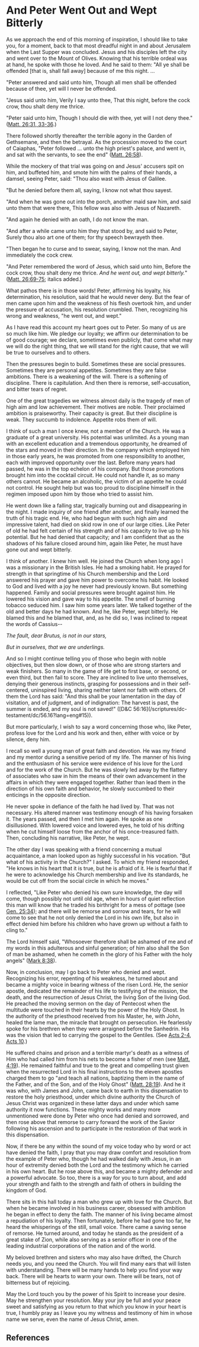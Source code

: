 # And Peter Went Out and Wept Bitterly

As we approach the end of this morning of inspiration, I should like to take
you, for a moment, back to that most dreadful night in and about Jerusalem
when the Last Supper was concluded. Jesus and his disciples left the city and
went over to the Mount of Olives. Knowing that his terrible ordeal was at
hand, he spoke with those he loved. And he said to them: "All ye shall be
offended [that is, shall fall away] because of me this night. ...

"Peter answered and said unto him, Though all men shall be offended because of
thee, yet will I never be offended.

"Jesus said unto him, Verily I say unto thee, That this night, before the cock
crow, thou shalt deny me thrice.

"Peter said unto him, Though I should die with thee, yet will I not deny
thee." ([Matt. 26:31, 33-36](/scriptures/nt/matt/26.31,33-36?lang=eng#30).)

There followed shortly thereafter the terrible agony in the Garden of
Gethsemane, and then the betrayal. As the procession moved to the court of
Caiaphas, "Peter followed ... unto the high priest's palace, and went in, and
sat with the servants, to see the end" ([Matt.
26:58](/scriptures/nt/matt/26.58?lang=eng#57)).

While the mockery of that trial was going on and Jesus' accusers spit on him,
and buffeted him, and smote him with the palms of their hands, a damsel,
seeing Peter, said: "Thou also wast with Jesus of Galilee.

"But he denied before them all, saying, I know not what thou sayest.

"And when he was gone out into the porch, another maid saw him, and said unto
them that were there, This fellow was also with Jesus of Nazareth.

"And again he denied with an oath, I do not know the man.

"And after a while came unto him they that stood by, and said to Peter, Surely
thou also art one of them; for thy speech bewrayeth thee.

"Then began he to curse and to swear, saying, I know not the man. And
immediately the cock crew.

"And Peter remembered the word of Jesus, which said unto him, Before the cock
crow, thou shalt deny me thrice. _And he went out, and wept bitterly._"
([Matt. 26:69-75](/scriptures/nt/matt/26.69-75?lang=eng#68); italics added.)

What pathos there is in those words! Peter, affirming his loyalty, his
determination, his resolution, said that he would never deny. But the fear of
men came upon him and the weakness of his flesh overtook him, and under the
pressure of accusation, his resolution crumbled. Then, recognizing his wrong
and weakness, "he went out, and wept."

As I have read this account my heart goes out to Peter. So many of us are so
much like him. We pledge our loyalty; we affirm our determination to be of
good courage; we declare, sometimes even publicly, that come what may we will
do the right thing, that we will stand for the right cause, that we will be
true to ourselves and to others.

Then the pressures begin to build. Sometimes these are social pressures.
Sometimes they are personal appetites. Sometimes they are false ambitions.
There is a weakening of the will. There is a softening of discipline. There is
capitulation. And then there is remorse, self-accusation, and bitter tears of
regret.

One of the great tragedies we witness almost daily is the tragedy of men of
high aim and low achievement. Their motives are noble. Their proclaimed
ambition is praiseworthy. Their capacity is great. But their discipline is
weak. They succumb to indolence. Appetite robs them of will.

I think of such a man I once knew, not a member of the Church. He was a
graduate of a great university. His potential was unlimited. As a young man
with an excellent education and a tremendous opportunity, he dreamed of the
stars and moved in their direction. In the company which employed him in those
early years, he was promoted from one responsibility to another, each with
improved opportunity over the last. Before many years had passed, he was in
the top echelon of his company. But those promotions brought him into the
cocktail circuit. He could not handle it, as so many others cannot. He became
an alcoholic, the victim of an appetite he could not control. He sought help
but was too proud to discipline himself in the regimen imposed upon him by
those who tried to assist him.

He went down like a falling star, tragically burning out and disappearing in
the night. I made inquiry of one friend after another, and finally learned the
truth of his tragic end. He, who had begun with such high aim and impressive
talent, had died on skid row in one of our large cities. Like Peter of old he
had felt certain of his strength and of his capacity to live up to his
potential. But he had denied that capacity; and I am confident that as the
shadows of his failure closed around him, again like Peter, he must have gone
out and wept bitterly.

I think of another. I knew him well. He joined the Church when long ago I was
a missionary in the British Isles. He had a smoking habit. He prayed for
strength in that springtime of his Church membership and the Lord answered his
prayer and gave him power to overcome his habit. He looked to God and lived
with a joy he never had previously known. But something happened. Family and
social pressures were brought against him. He lowered his vision and gave way
to his appetite. The smell of burning tobacco seduced him. I saw him some
years later. We talked together of the old and better days he had known. And
he, like Peter, wept bitterly. He blamed this and he blamed that, and, as he
did so, I was inclined to repeat the words of Cassius--

_The fault, dear Brutus, is not in our stars,_

_But in ourselves, that we are underlings._

And so I might continue telling you of those who begin with noble objectives,
but then slow down, or of those who are strong starters and weak finishers. So
many in the game of life get to first base, or second, or even third, but then
fail to score. They are inclined to live unto themselves, denying their
generous instincts, grasping for possessions and in their self-centered,
uninspired living, sharing neither talent nor faith with others. Of them the
Lord has said: "And this shall be your lamentation in the day of visitation,
and of judgment, and of indignation: The harvest is past, the summer is ended,
and my soul is not saved!" ([D&amp;C 56:16](/scriptures/dc-
testament/dc/56.16?lang=eng#15)).

But more particularly, I wish to say a word concerning those who, like Peter,
profess love for the Lord and his work and then, either with voice or by
silence, deny him.

I recall so well a young man of great faith and devotion. He was my friend and
my mentor during a sensitive period of my life. The manner of his living and
the enthusiasm of his service were evidence of his love for the Lord and for
the work of the Church. But he was slowly led away by the flattery of
associates who saw in him the means of their own advancement in the affairs in
which they were engaged together. Rather than lead them in the direction of
his own faith and behavior, he slowly succumbed to their enticings in the
opposite direction.

He never spoke in defiance of the faith he had lived by. That was not
necessary. His altered manner was testimony enough of his having forsaken it.
The years passed, and then I met him again. He spoke as one disillusioned.
With lowered voice and lowered eyes, he told of his drifting when he cut
himself loose from the anchor of his once-treasured faith. Then, concluding
his narrative, like Peter, he wept.

The other day I was speaking with a friend concerning a mutual acquaintance, a
man looked upon as highly successful in his vocation. "But what of his
activity in the Church?" I asked. To which my friend responded, "He knows in
his heart that it is true, but he is afraid of it. He is fearful that if he
were to acknowledge his Church membership and live its standards, he would be
cut off from the social circle in which he moves."

I reflected, "Like Peter who denied his own sure knowledge, the day will come,
though possibly not until old age, when in hours of quiet reflection this man
will know that he traded his birthright for a mess of pottage (see [Gen.
25:34](/scriptures/ot/gen/25.34?lang=eng#33)); and there will be remorse and
sorrow and tears, for he will come to see that he not only denied the Lord in
his own life, but also in effect denied him before his children who have grown
up without a faith to cling to."

The Lord himself said, "Whosoever therefore shall be ashamed of me and of my
words in this adulterous and sinful generation; of him also shall the Son of
man be ashamed, when he cometh in the glory of his Father with the holy
angels" ([Mark 8:38](/scriptures/nt/mark/8.38?lang=eng#37)).

Now, in conclusion, may I go back to Peter who denied and wept. Recognizing
his error, repenting of his weakness, he turned about and became a mighty
voice in bearing witness of the risen Lord. He, the senior apostle, dedicated
the remainder of his life to testifying of the mission, the death, and the
resurrection of Jesus Christ, the living Son of the living God. He preached
the moving sermon on the day of Pentecost when the multitude were touched in
their hearts by the power of the Holy Ghost. In the authority of the
priesthood received from his Master, he, with John, healed the lame man, the
miracle that brought on persecution. He fearlessly spoke for his brethren when
they were arraigned before the Sanhedrin. His was the vision that led to
carrying the gospel to the Gentiles. (See [Acts
2-4](/scriptures/nt/acts/2?lang=eng), [Acts
10](/scriptures/nt/acts/10?lang=eng).)

He suffered chains and prison and a terrible martyr's death as a witness of
Him who had called him from his nets to become a fisher of men (see [Matt.
4:19](/scriptures/nt/matt/4.19?lang=eng#18)). He remained faithful and true to
the great and compelling trust given when the resurrected Lord in his final
instructions to the eleven apostles charged them to go "and teach all nations,
baptizing them in the name of the Father, and of the Son, and of the Holy
Ghost" ([Matt. 28:19](/scriptures/nt/matt/28.19?lang=eng#18)). And he it was
who, with James and John, came back to earth in this dispensation to restore
the holy priesthood, under which divine authority the Church of Jesus Christ
was organized in these latter days and under which same authority it now
functions. These mighty works and many more unmentioned were done by Peter who
once had denied and sorrowed, and then rose above that remorse to carry
forward the work of the Savior following his ascension and to participate in
the restoration of that work in this dispensation.

Now, if there be any within the sound of my voice today who by word or act
have denied the faith, I pray that you may draw comfort and resolution from
the example of Peter who, though he had walked daily with Jesus, in an hour of
extremity denied both the Lord and the testimony which he carried in his own
heart. But he rose above this, and became a mighty defender and a powerful
advocate. So too, there is a way for you to turn about, and add your strength
and faith to the strength and faith of others in building the kingdom of God.

There sits in this hall today a man who grew up with love for the Church. But
when he became involved in his business career, obsessed with ambition he
began in effect to deny the faith. The manner of his living became almost a
repudiation of his loyalty. Then fortunately, before he had gone too far, he
heard the whisperings of the still, small voice. There came a saving sense of
remorse. He turned around, and today he stands as the president of a great
stake of Zion, while also serving as a senior officer in one of the leading
industrial corporations of the nation and of the world.

My beloved brethren and sisters who may also have drifted, the Church needs
you, and you need the Church. You will find many ears that will listen with
understanding. There will be many hands to help you find your way back. There
will be hearts to warm your own. There will be tears, not of bitterness but of
rejoicing.

May the Lord touch you by the power of his Spirit to increase your desire. May
he strengthen your resolution. May your joy be full and your peace sweet and
satisfying as you return to that which you know in your heart is true, I
humbly pray as I leave you my witness and testimony of him in whose name we
serve, even the name of Jesus Christ, amen.

## References

